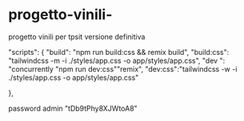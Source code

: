 # progetto-vinili-
progetto vinili per tpsit versione definitiva 

 "scripts": {
    "build": "npm run build:css && remix build",
    "build:css": "tailwindcss -m -i ./styles/app.css -o app/styles/app.css",
    "dev ": "concurrently \"npm run dev:css\"\"remix",
    "dev:css":"tailwindcss -w -i ./styles/app.css -o app/styles/app.css"

  },

  password admin "tDb9tPhy8XJWtoA8"